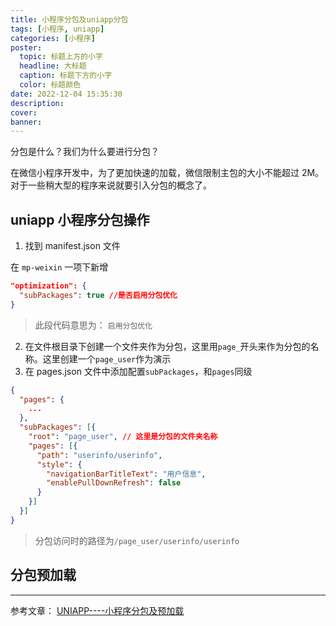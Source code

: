 ```yaml
---
title: 小程序分包及uniapp分包
tags: [小程序, uniapp]
categories: [小程序]
poster:
  topic: 标题上方的小字
  headline: 大标题
  caption: 标题下方的小字
  color: 标题颜色
date: 2022-12-04 15:35:30
description:
cover:
banner:
---
```


分包是什么？我们为什么要进行分包？

在微信小程序开发中，为了更加快速的加载，微信限制主包的大小不能超过 2M。对于一些稍大型的程序来说就要引入分包的概念了。

## uniapp 小程序分包操作

1. 找到 manifest.json 文件

在 `mp-weixin` 一项下新增

```json
"optimization": {
  "subPackages": true //是否启用分包优化
}
```

> 此段代码意思为： `启用分包优化`

2. 在文件根目录下创建一个文件夹作为分包，这里用`page_`开头来作为分包的名称。这里创建一个`page_user`作为演示
3. 在 pages.json 文件中添加配置`subPackages`，和`pages`同级

```json
{
  "pages": {
    ...
  },
  "subPackages": [{
    "root": "page_user", // 这里是分包的文件夹名称
    "pages": [{
      "path": "userinfo/userinfo",
      "style": {
        "navigationBarTitleText": "用户信息",
        "enablePullDownRefresh": false
      }
    }]
  }]
}
```

> 分包访问时的路径为`/page_user/userinfo/userinfo`

## 分包预加载

---

参考文章：
[UNIAPP----小程序分包及预加载](https://blog.csdn.net/weixin_44126737/article/details/119212633)
